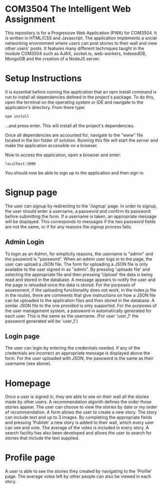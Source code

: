 # COM3504 The Intelligent Web Assignment

This repository is for a Progressive Web Application (PWA) for COM3504. It is written in HTML/CSS and Javascript. The application implements a social networking environment where users can post stories to their wall and view other users' posts. It features many different techniques taught in the module COM3504 such as AJAX, socket.io, web-workers, IndexedDB, MongoDB and the creation of a NodeJS server.

# Setup Instructions

It is essential before running the application that an npm install command is run to install all dependencies defined in the project's package. To do this, open the terminal on the operating system or IDE and navigate to the application's directory. From there type:

```javascript
npm install
```
...and press enter. This will install all the project's dependencies.

Once all dependencies are accounted for, navigate to the "www" file located in the bin folder of solution. Running this file will start the server and make the application accessible on a browser. 

Now to access the application, open a browser and enter:

```
localhost:3000
```
You should now be able to sign up to the application and then sign in.

# Signup page
The user can signup by redirecting to the '/signup' page. In order to signup, the user should enter a username, a password and confirm its password before submitting the form. If a username is taken, an appropriate message will be displayed. This corresponds to messages if the two password fields are not the same, or if for any reasons the signup process fails.


## Admin Login

To login as an Admin, for simplicity reasons, the username is "admin" and the password is "password". When an admin user logs in to the page, the user can upload a JSON file. The form for uploading a JSON file is only available to the user signed in as "admin". By pressing 'uploade file' and selecting the appropriate file and then pressing 'Upload' the data is being read and stored in the database. A message appears to notify the user and the page is reloaded once the data is stored. For the purposes of assessment, if the uploading functionality does not work, in the index.js file in the routes, there are comments that give instructions on how a JSON file can be uploaded to the application files and then stored in the database. A similar JSON file to the one provided is only supported. For the purposes of the user management system, a password in automatically generated for each user. This is the same as the username. (For user 'user_1' the password generated will be 'user_1')


## Login page
The user can login by entering the credentials needed. If any of the credentials are incorrect an appropriate message is displayed above the form. For the user uploaded with JSON, the password is the same as their username (see above).

# Homepage
Once a user is signed in, they are able to see on their wall all the stories made by other users. A recommendation algorith defines the order those stories appear. The user can choose to view the stories by date or my order of recommendation. A form allows the user to create a new story. The story can include text and up to 3 images. By completing the appropriate fields and pressing 'Publish' a new story is added to their wall, which every user can see and vote. The average of the votes is included in every story. A search facility has also been developed and allows the user to search for stories that include the text supplied.

# Profile page 
A user is able to see the stories they created by navigating to the 'Profile' page. The average votes left by other people can also be viewed in each story. 

